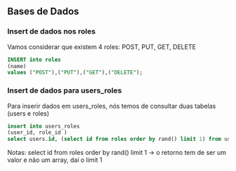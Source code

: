 ## Bases de Dados

### Insert de dados nos roles

Vamos considerar que existem 4 roles: POST, PUT, GET, DELETE

```sql
INSERT into roles
(name)
values ("POST"),("PUT"),("GET"),("DELETE");
```

### Insert de dados para users_roles

Para inserir dados em users_roles, nós temos de consultar duas tabelas (users e roles)

```sql
insert into users_roles
(user_id, role_id )
select users.id, (select id from roles order by rand() limit 1) from users
```

Notas:
select id from roles order by rand() limit 1 -> o retorno tem de ser um valor e não um array, daí o limit 1
